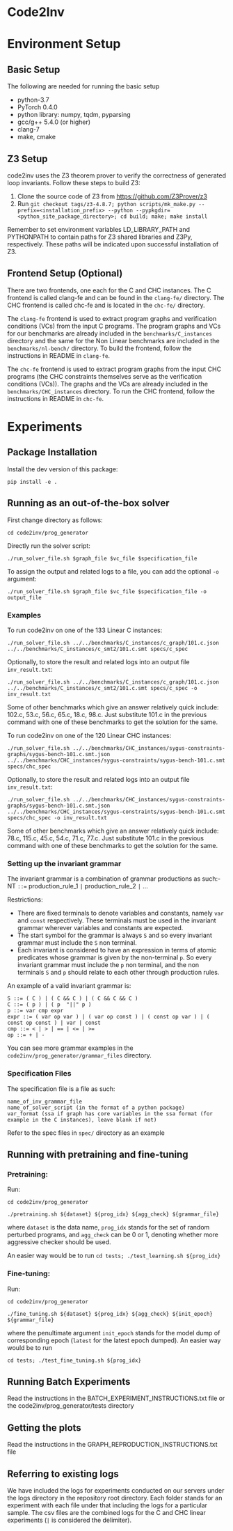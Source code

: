 
# Code2Inv

# Environment Setup

## Basic Setup
The following are needed for running the basic setup
- python-3.7 
- PyTorch 0.4.0
- python library: numpy, tqdm, pyparsing
- gcc/g++ 5.4.0 (or higher)
- clang-7
- make, cmake

## Z3 Setup
code2inv uses the Z3 theorem prover to verify the correctness of generated loop invariants. Follow these steps to build Z3:
1. Clone the source code of Z3 from https://github.com/Z3Prover/z3
2. Run ```git checkout tags/z3-4.8.7; python scripts/mk_make.py --prefix=<installation_prefix> --python --pypkgdir=<python_site_package_directory>; cd build; make; make install```

Remember to set environment variables LD_LIBRARY_PATH and PYTHONPATH to contain paths for Z3 shared libraries and Z3Py, respectively.  These paths will be indicated upon successful installation of Z3.

## Frontend Setup (Optional)
There are two frontends, one each for the C and CHC instances. The C frontend is called clang-fe and can be found in the `clang-fe/` directory. The CHC frontend is called chc-fe and is located in the `chc-fe/` directory.

The `clang-fe` frontend is used to extract program graphs and verification conditions (VCs) from the input C programs. The program graphs and VCs for our benchmarks are already included in the `benchmarks/C_instances` directory and the same for the Non Linear benchmarks are included in the `benchmarks/nl-bench/` directory.  To build the frontend, follow the instructions in README in `clang-fe`. 

The `chc-fe` frontend is used to extract program graphs from the input CHC programs (the CHC constraints themselves serve as the verification conditions (VCs)). The graphs and the VCs are already included in the `benchmarks/CHC_instances` directory. To run the CHC frontend, follow the instructions in README in `chc-fe`.

# Experiments

## Package Installation

Install the dev version of this package:

```pip install -e .```

## Running as an out-of-the-box solver

First change directory as follows:

```cd code2inv/prog_generator```

Directly run the solver script:

```./run_solver_file.sh $graph_file $vc_file $specification_file```

To assign the output and related logs to a file, you can add the optional `-o` argument: 

```./run_solver_file.sh $graph_file $vc_file $specification_file -o output_file```

### Examples

To run code2inv on one of the 133 Linear C instances:

```./run_solver_file.sh ../../benchmarks/C_instances/c_graph/101.c.json ../../benchmarks/C_instances/c_smt2/101.c.smt specs/c_spec```

Optionally, to store the result and related logs into an output file `inv_result.txt`:

```./run_solver_file.sh ../../benchmarks/C_instances/c_graph/101.c.json ../../benchmarks/C_instances/c_smt2/101.c.smt specs/c_spec -o inv_result.txt```

Some of other benchmarks which give an answer relatively quick include: 102.c, 53.c, 56.c, 65.c, 18.c, 98.c. Just substitute 101.c in the previous command with one of these benchmarks to get the solution for the same.

To run code2inv on one of the 120 Linear CHC instances:

```./run_solver_file.sh ../../benchmarks/CHC_instances/sygus-constraints-graphs/sygus-bench-101.c.smt.json ../../benchmarks/CHC_instances/sygus-constraints/sygus-bench-101.c.smt specs/chc_spec```

Optionally, to store the result and related logs into an output file `inv_result.txt`: 

```./run_solver_file.sh ../../benchmarks/CHC_instances/sygus-constraints-graphs/sygus-bench-101.c.smt.json ../../benchmarks/CHC_instances/sygus-constraints/sygus-bench-101.c.smt specs/chc_spec -o inv_result.txt```

Some of other benchmarks which give an answer relatively quick include: 78.c, 115.c, 45.c, 54.c, 71.c, 77.c. Just substitute 101.c in the previous command with one of these benchmarks to get the solution for the same.

<!--### Using Pretrained weights

To lower the amount of time needed for some benchmarks which take longer, we have provided pretrained weights for these benchmarks in the `weights.tar` file in the repository root directory. To use them, first extract the weights: `tar -xvf weights.tar`. This should create a directory with all necessary weights.
Then change directory `cd code2inv/prog_generator` and run
```
$./run_solver_file_with_weights.sh $graph_file $vc_file $specification_file $path_to_weights [ -o output_file ]
```

The same optional argument from earlier to denote the output file applies here as well.

The path_to_weights argument uses the path to the .encoder weight file without the extension.

for example,
```
$ ./run_solver_file_with_weights.sh ../../benchmarks/C_instances/c_graph/6.c.json ../../benchmarks/C_instances/c_smt2/6.c.smt specs/c_spec ../../weights/benchmarks/C_instances/c_graph/6.c.json/epoch-latest
```

Another example:
```
$ ./run_solver_file_with_weights.sh ../../benchmarks/C_instances/c_graph/69.c.json ../../benchmarks/C_instances/c_smt2/69.c.smt specs/c_spec ../../weights/benchmarks/C_instances/c_graph/69.c.json/epoch-latest -o inv_result
```
-->
### Setting up the invariant grammar

The invariant grammar is a combination of grammar productions as such:-<br>
NT `::=` production_rule_1 `|` production_rule_2 `|` ...

Restrictions:<br>
* There are fixed terminals to denote variables and constants, namely `var` and `const` respectively. These terminals must be used in the invariant grammar wherever variables and constants are expected.
* The start symbol for the grammar is always `S` and so every invariant grammar must include the `S` non terminal.
* Each invariant is considered to have an expression in terms of atomic predicates whose grammar is given by the non-terminal `p`. So every invariant grammar must include the `p` non terminal, and the non terminals `S` and `p` should relate to each other through production rules.

An example of a valid invariant grammar is:

```
S ::= ( C ) | ( C && C ) | ( C && C && C )
C ::= ( p ) | ( p  "||" p )
p ::= var cmp expr
expr ::= ( var op var ) | ( var op const ) | ( const op var ) | ( const op const ) | var | const
cmp ::= < | > | == | <= | >=
op ::= + | -
```

You can see more grammar examples in the `code2inv/prog_generator/grammar_files` directory.

### Specification Files

The specification file is a file as such:

```
name_of_inv_grammar_file
name_of_solver_script (in the format of a python package)
var_format (ssa if graph has core variables in the ssa format (for example in the C instances), leave blank if not)
```

Refer to the spec files in `spec/` directory as an example

## Running with pretraining and fine-tuning

### Pretraining: 

Run:

```cd code2inv/prog_generator```

```./pretraining.sh ${dataset} ${prog_idx} ${agg_check} ${grammar_file}```

where ```dataset``` is the data name, ```prog_idx``` stands for the set of random perturbed programs, and ```agg_check``` can be 0 or 1, denoting whether more aggressive checker should be used.

An easier way would be to run 
```cd tests; ./test_learning.sh ${prog_idx}```

### Fine-tuning:

Run:

```cd code2inv/prog_generator```

```./fine_tuning.sh ${dataset} ${prog_idx} ${agg_check} ${init_epoch} ${grammar_file}```

where the penultimate argument ```init_epoch``` stands for the model dump of corresponding epoch (`latest` for the latest epoch dumped). 
An easier way would be to run 

```cd tests; ./test_fine_tuning.sh ${prog_idx}```

## Running Batch Experiments
Read the instructions in the BATCH_EXPERIMENT_INSTRUCTIONS.txt file or the code2inv/prog_generator/tests directory

## Getting the plots
Read the instructions in the GRAPH_REPRODUCTION_INSTRUCTIONS.txt file

## Referring to existing logs
We have included the logs for experiments conducted on our servers under the logs directory in the repository root directory. Each folder stands for an experiment with each file under that including the logs for a particular sample. The csv files are the combined logs for the C and CHC linear experiments (`|` is considered the delimiter).

<!-- # Reference

    @inproceedings{si2018nips,
        author    = {Si, Xujie and Dai, Hanjun and Raghothaman, Mukund and Naik, Mayur and Song, Le},
        title     = {Learning Loop Invariants for Program Verification.},
        year      = {2018},
        booktitle = {Advances in Neural Information Processing Systems (NeurIPS)},
    }
 -->


